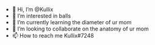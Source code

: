 - 👋 Hi, I’m @Kullix
- 👀 I’m interested in balls
- 🌱 I’m currently learning the diameter of ur mom
- 💞️ I’m looking to collaborate on the anatomy of ur mom
- 📫 How to reach me Kullix#7248
